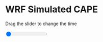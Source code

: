 <h1>WRF Simulated CAPE</h1>
<p>Drag the slider to change the time</p>

<div class="slidecontainer">
<input oninput='setImage(this)' class="slider" type="range" min="0" max="5" value="0" step="1" />
<img id='img'/>
</div>

<script>
var img = document.getElementById('img');
var img_array = ['/assets/images/wrf/cp_wrfout_d01_2020-04-01_12:00:00.png',
'/assets/images/wrf/cp_wrfout_d01_2020-04-01_13:00:00.png',
'/assets/images/wrf/cp_wrfout_d01_2020-04-01_14:00:00.png',
'/assets/images/wrf/cp_wrfout_d01_2020-04-01_15:00:00.png',
'/assets/images/wrf/cp_wrfout_d01_2020-04-01_16:00:00.png',];
function setImage(obj)
{
        var value = obj.value;
        img.src = img_array[value];

}
</script>
